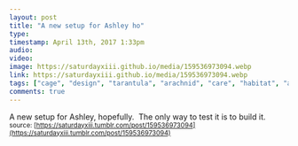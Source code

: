 ```yaml
---
layout: post
title: "A new setup for Ashley ho"
type: 
timestamp: April 13th, 2017 1:33pm
audio: 
video: 
image: https://saturdayxiii.github.io/media/159536973094.webp
link: https://saturdayxiii.github.io/media/159536973094.webp
tags: ["cage", "design", "tarantula", "arachnid", "care", "habitat", "acrylic"]
comments: true
---
```

A new setup for Ashley, hopefully.  The only way to test it is to build it.
<small>source: [https://saturdayxiii.tumblr.com/post/159536973094](https://saturdayxiii.tumblr.com/post/159536973094)</small>